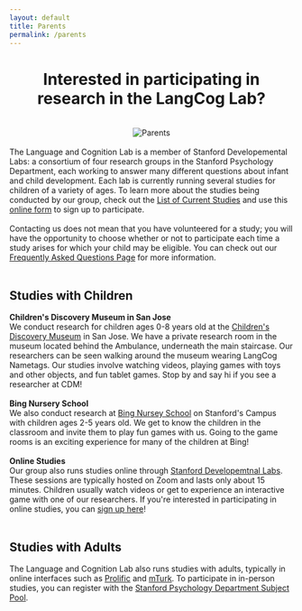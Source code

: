 ```yaml
---
layout: default
title: Parents
permalink: /parents
---
```



<div style="text-align:center">

<h1>Interested in participating in research in the LangCog Lab?</h1>
<br>
<img src="{{site.url}}{{site.baseurl}}/images/parents.png" alt="Parents">
<br>
</div>
<br>
The Language and Cognition Lab is a member of Stanford Developemental Labs: a consortium of four research groups in the Stanford Psychology Department, each working to answer many different questions about infant and child development. Each lab is currently running several studies for children of a variety of ages. To learn more about the studies being conducted by our group, check out the <a href="https://sll.stanford.edu/participate_currentstudies.html">List of Current Studies</a> and use this <a href="https://docs.google.com/forms/d/e/1FAIpQLSeVif-FKLg0ifoVuSIZeMiZGOXvujJc6hXro1K6OSCmXO6h4w/viewform">online form</a> to sign up to participate.
<br>
<br>
Contacting us does not mean that you have volunteered for a study; you will have the opportunity to choose whether or not to participate each time a study arises for which your child may be eligible. You can check out our <a href="{{site.url}}{{site.baseurl}}/parentfaq">Frequently Asked Questions Page</a> for more information.

<br>
<br>

<h2>Studies with Children</h2>
<b>Children's Discovery Museum in San Jose</b>
<br>
We conduct research for children ages 0-8 years old at the <a href="https://www.cdm.org/">Children's Discovery Museum</a> in San Jose. We have a private research room in the museum located behind the Ambulance, underneath the main staircase. Our researchers can be seen walking around the museum wearing LangCog Nametags. Our studies involve watching videos, playing games with toys and other objects, and fun tablet games. Stop by and say hi if you see a researcher at CDM!
<br>
<br>
<b>Bing Nursery School</b>
<br>
We also conduct research at <a href="https://bingschool.stanford.edu/research/research-bing">Bing Nursey School</a> on Stanford's Campus with children ages 2-5 years old. We get to know the children in the classroom and invite them to play fun games with us. Going to the game rooms is an exciting experience for many of the children at Bing! 
<br>
<br>
<b>Online Studies</b>
<br>
Our group also runs studies online through <a href="https://sll.stanford.edu/participate_currentstudies.html">Stanford Developemtnal Labs</a>. These sessions are typically hosted on Zoom and lasts only about 15 minutes. Children usually watch videos or get to experience an interactive game with one of our researchers. If you're interested in participating in online studies, you can <a href="https://docs.google.com/forms/d/e/1FAIpQLSeVif-FKLg0ifoVuSIZeMiZGOXvujJc6hXro1K6OSCmXO6h4w/viewform">sign up here</a>!
<br>
<br>
<h2>Studies with Adults</h2>
The Language and Cognition Lab also runs studies with adults, typically in online interfaces such as <a href="https://www.prolific.co/">Prolific</a> and <a href="https://worker.mturk.com/">mTurk</a>. To participate in in-person studies, you can register with the <a href="https://docs.google.com/forms/d/e/1FAIpQLSd6eoV_VWXLew9mr_UkHsj3QZcPCMb2zorQCR9ZSxD9omzc9A/viewform">Stanford Psychology Department Subject Pool</a>.



